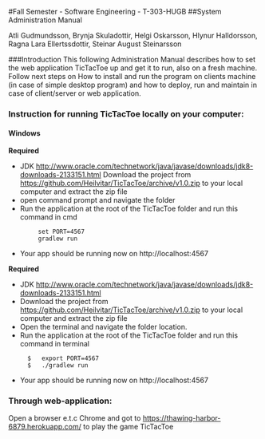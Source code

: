 #Fall Semester - Software Engineering - T-303-HUGB 
##System Administration Manual 

Atli Gudmundsson, Brynja Skuladottir, Helgi Oskarsson, Hlynur Halldorsson, Ragna Lara Ellertssdottir, Steinar August Steinarsson 

###Introduction
This following Administration Manual describes how to set the web application TicTacToe up and get it to run, also on a fresh machine. Follow next steps on How to install and run the program on clients machine (in case of simple desktop program) and how to deploy, run and maintain in case of client/server or web application.

### Instruction for running TicTacToe locally on your computer:

#### Windows

__Required__
- JDK http://www.oracle.com/technetwork/java/javase/downloads/jdk8-downloads-2133151.html
Download the project from  https://github.com/Heilvitar/TicTacToe/archive/v1.0.zip to your local computer and extract the zip file
- open command prompt and navigate the folder
- Run the application at the root of the TicTacToe folder and run this command in cmd  
  ```shell  
       set PORT=4567  
       gradlew run  
  ```  
- Your app should be running now on http://localhost:4567

__Required__

- JDK http://www.oracle.com/technetwork/java/javase/downloads/jdk8-downloads-2133151.html
- Download the project from  https://github.com/Heilvitar/TicTacToe/archive/v1.0.zip to your local computer and extract the zip file
- Open the terminal and navigate the folder location. 
- Run the application at the root of the TicTacToe folder and run this command in terminal  
  ```shell
    $   export PORT=4567
    $   ./gradlew run
  ```
- Your app should be running now on http://localhost:4567


### Through web-application:
Open a browser e.t.c Chrome and got to https://thawing-harbor-6879.herokuapp.com/ to play the game TicTacToe



